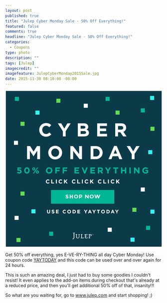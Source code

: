 ```yaml
---
layout: post
published: true
title: "Julep Cyber Monday Sale - 50% Off Everything!"
featured: false
comments: true
headline: "Julep Cyber Monday Sale - 50% Off Everything!"
categories: 
  - Coupons
type: photo
description: ""
tags: [Julep]
imagecredit: ""
imagefeature: JulepCyberMonday2015Sale.jpg
date: 2015-11-30 08:10:00 -08:00
---
```


<center><a href="http://refer.julep.com/v2/share/6222844322465489815" target="_blank">
<img src="/images/JulepCyberMonday2015Sale.jpg" border="0" style="border:none;max-width:100%;" alt="Julep Cyber Monday Sale" />
</a></center>

<p>Get 50% off everything, yes E-VE-RY-THING all day Cyber Monday! Use coupon code <a href="http://refer.julep.com/v2/share/6222844322465489815" target="_blank">YAYTODAY</a> and this code can be used over and over again for 24 hours.</p> 

<p>This is such an amazing deal, I just had to buy some goodies I couldn't resist! It even applies to the add-on items during checkout that's already at a reduced price, and then you'll get additional 50% off of that, insanity!!!</p>

<p>So what are you waiting for, go to <a href="http://refer.julep.com/v2/share/6222844322465489815" target="_blank">www.julep.com</a> and start shopping! ;)</p>

<br>

